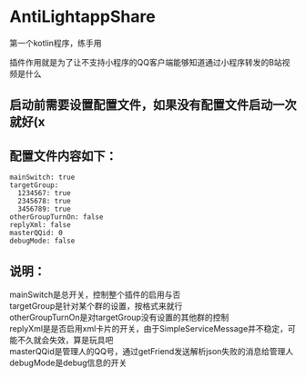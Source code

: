 # AntiLightappShare

第一个kotlin程序，练手用

插件作用就是为了让不支持小程序的QQ客户端能够知道通过小程序转发的B站视频是什么

## 启动前需要设置配置文件，如果没有配置文件启动一次就好(x

## 配置文件内容如下：


```
mainSwitch: true
targetGroup: 
  1234567: true
  2345678: true
  3456789: true
otherGroupTurnOn: false
replyXml: false
masterQQid: 0
debugMode: false
```

## 说明：  
mainSwitch是总开关，控制整个插件的启用与否  
targetGroup是针对某个群的设置，按格式来就行  
otherGroupTurnOn是对targetGroup没有设置的其他群的控制  
replyXml是是否启用xml卡片的开关，由于SimpleServiceMessage并不稳定，可能不久就会失效，算是玩具吧  
masterQQid是管理人的QQ号，通过getFriend发送解析json失败的消息给管理人  
debugMode是debug信息的开关  
